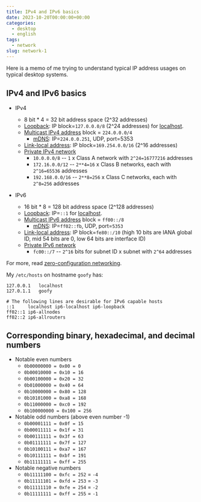 ```yaml
---
title: IPv4 and IPv6 basics
date: 2023-10-20T00:00:00+00:00
categories:
  - desktop
  - english
tags:
  - network
slug: network-1
---
```


Here is a memo of me trying to understand typical IP address usages on typical
desktop systems.

## IPv4 and IPv6 basics

* IPv4
  * 8 bit * 4 = 32 bit address space (2^32 addresses)
  * [Loopback](https://en.wikipedia.org/wiki/Loopback): IP block=`127.0.0.0/8` (2^24 addresses) for [localhost](https://en.wikipedia.org/wiki/Localhost).
  * [Multicast IPv4 address](https://en.wikipedia.org/wiki/Internet_Protocol_version_4#Special-use_addresses) block = `224.0.0.0/4`
    * [mDNS](https://en.wikipedia.org/wiki/Multicast_DNS): IP=`224.0.0.251`, UDP, port=5353
  * [Link-local address](https://en.wikipedia.org/wiki/Link-local_address): IP block=`169.254.0.0/16` (2^16 addresses)
  * [Private IPv4 network](https://en.wikipedia.org/wiki/Private_network#Private_IPv4_addresses)
    * `10.0.0.0/8` -- `1` x Class A network with `2^24=16777216` addresses
    * `172.16.0.0/12` -- `2**4=16` x Class B networks, each with `2^16=65536` addresses
    * `192.168.0.0/16` -- `2**8=256` x Class C networks, each with `2^8=256` addresses

* IPv6
  * 16 bit * 8 = 128 bit address space (2^128 addresses)
  * [Loopback](https://en.wikipedia.org/wiki/Loopback): IP=`::1` for [localhost](https://en.wikipedia.org/wiki/Localhost).
  * [Multicast IPv6 address](https://en.wikipedia.org/wiki/IPv6_address#Special_addresses) block = `ff00::/8`
    * [mDNS](https://en.wikipedia.org/wiki/Multicast_DNS): IP=`ff02::fb`, UDP, port=`5353`
  * [Link-local address](https://en.wikipedia.org/wiki/Link-local_address): IP block=`fe80::/10` (high 10 bits are IANA global ID, mid 54 bits are 0, low 64 bits are interface ID)
  * [Private IPv6 network](https://en.wikipedia.org/wiki/Private_network#Private_IPv6_addresses)
    * `fc00::/7` -- `2^16` bits for subnet ID x subnet with `2^64` addresses

For more, read [zero-configuration networking](https://en.wikipedia.org/wiki/Zero-configuration_networking).

My `/etc/hosts` on hostname `goofy` has:
```
127.0.0.1	localhost
127.0.1.1	goofy

# The following lines are desirable for IPv6 capable hosts
::1     localhost ip6-localhost ip6-loopback
ff02::1 ip6-allnodes
ff02::2 ip6-allrouters
```

## Corresponding binary, hexadecimal, and decimal numbers

* Notable even numbers
  * `0b00000000 = 0x00 = 0`
  * `0b00010000 = 0x10 = 16`
  * `0b00100000 = 0x20 = 32`
  * `0b01000000 = 0x40 = 64`
  * `0b10000000 = 0x80 = 128`
  * `0b10101000 = 0xa8 = 168`
  * `0b11000000 = 0xc0 = 192`
  * `0b100000000 = 0x100 = 256`
* Notable odd numbers (above even number -1)
  * `0b00001111 = 0x0f = 15`
  * `0b00011111 = 0x1f = 31`
  * `0b00111111 = 0x3f = 63`
  * `0b01111111 = 0x7f = 127`
  * `0b10100111 = 0xa7 = 167`
  * `0b10111111 = 0xbf = 191`
  * `0b11111111 = 0xff = 255`
* Notable negative numbers
  * `0b11111100 = 0xfc = 252` = `-4`
  * `0b11111101 = 0xfd = 253` = `-3`
  * `0b11111110 = 0xfe = 254` = `-2`
  * `0b11111111 = 0xff = 255` = `-1`

<!-- vim: set sw=2 sts=2 ai si et tw=79 ft=markdown: -->
